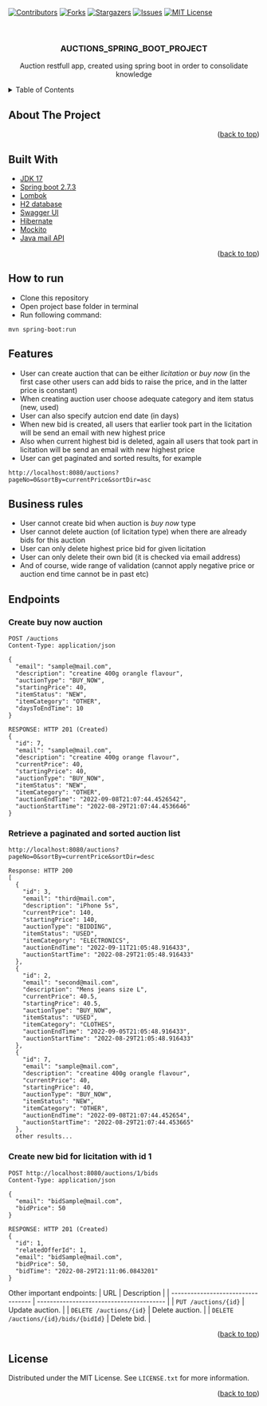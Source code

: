 <div id="top"></div>

<!-- PROJECT SHIELDS -->
<!--
*** I'm using markdown "reference style" links for readability.
*** Reference links are enclosed in brackets [ ] instead of parentheses ( ).
*** See the bottom of this document for the declaration of the reference variables
*** for contributors-url, forks-url, etc. This is an optional, concise syntax you may use.
*** https://www.markdownguide.org/basic-syntax/#reference-style-links
-->
[![Contributors][contributors-shield]][contributors-url]
[![Forks][forks-shield]][forks-url]
[![Stargazers][stars-shield]][stars-url]
[![Issues][issues-shield]][issues-url]
[![MIT License][license-shield]][license-url]

<!-- PROJECT LOGO -->
<br />
<div align="center">


<h3 align="center">AUCTIONS_SPRING_BOOT_PROJECT</h3>

  <p align="center">
    Auction restfull app, created using spring boot in order to consolidate knowledge
  </p>
</div>



<!-- TABLE OF CONTENTS -->
<details>
  <summary>Table of Contents</summary>
  <ol>
    <li><a href="#about-the-project">About the project</a></li>
     <li><a href="#built-with">Built With</a></li>
     <li><a href="#how-to-run">How to run</a></li>
    <li><a href="#features">Features</a></li>
    <li><a href="#business-rules">Business rules</a></li>
    <li><a href="#endpoints">Endpoints</a></li>
    <li><a href="#license">License</a></li>
  </ol>
</details>



<!-- ABOUT THE PROJECT -->
## About The Project


<p align="right">(<a href="#top">back to top</a>)</p>

## Built With

* [JDK 17](https://docs.microsoft.com/en-us/dotnet/csharp/)
* [Spring boot 2.7.3](https://docs.spring.io/spring-boot/docs/current/reference/htmlsingle/)
* [Lombok](https://www.projectlombok.org/features/all)
* [H2 database](https://www.h2database.com/)
* [Swagger UI](https://swagger.io/docs/)
* [Hibernate](https://hibernate.org/orm/documentation/)
* [Mockito](https://javadoc.io/doc/org.mockito/mockito-core/latest/org/mockito/Mockito.html)
* [Java mail API](https://javaee.github.io/javamail/docs/api/)

<p align="right">(<a href="#top">back to top</a>)</p>

## How to run
- Clone this repository
- Open project base folder in terminal
- Run following command:
``` 
mvn spring-boot:run
```

## Features
- User can create auction that can be either *licitation* or *buy now*
(in the first case other users can add bids to raise the price,
and in the latter price is constant)
- When creating auction user choose adequate category and item status (new, used)
- User can also specify autcion end date (in days)
- When new bid is created, all users that earlier took part in the licitation
will be send an email with new highest price
- Also when current highest bid is deleted, again all users that took part in licitation
will be send an email with new highest price 
- User can get paginated and sorted results, for example
```
http://localhost:8080/auctions?pageNo=0&sortBy=currentPrice&sortDir=asc
```

## Business rules
- User cannot create bid when auction is *buy now* type
- User cannot delete auction (of licitation type) when there are already bids for this auction
- User can only delete highest price bid for given licitation
- User can only delete their own bid (it is checked via email address)
- And of course, wide range of validation (cannot apply negative price or auction end time cannot be in past etc)

## Endpoints

### Create buy now auction

```
POST /auctions
Content-Type: application/json

{
  "email": "sample@mail.com",
  "description": "creatine 400g orangle flavour",
  "auctionType": "BUY_NOW",
  "startingPrice": 40,
  "itemStatus": "NEW",
  "itemCategory": "OTHER",
  "daysToEndTime": 10
}

RESPONSE: HTTP 201 (Created)
{
  "id": 7,
  "email": "sample@mail.com",
  "description": "creatine 400g orange flavour",
  "currentPrice": 40,
  "startingPrice": 40,
  "auctionType": "BUY_NOW",
  "itemStatus": "NEW",
  "itemCategory": "OTHER",
  "auctionEndTime": "2022-09-08T21:07:44.4526542",
  "auctionStartTime": "2022-08-29T21:07:44.4536646"
}
```

### Retrieve a paginated and sorted auction list

```
http://localhost:8080/auctions?pageNo=0&sortBy=currentPrice&sortDir=desc

Response: HTTP 200
[
  {
    "id": 3,
    "email": "third@mail.com",
    "description": "iPhone 5s",
    "currentPrice": 140,
    "startingPrice": 140,
    "auctionType": "BIDDING",
    "itemStatus": "USED",
    "itemCategory": "ELECTRONICS",
    "auctionEndTime": "2022-09-11T21:05:48.916433",
    "auctionStartTime": "2022-08-29T21:05:48.916433"
  },
  {
    "id": 2,
    "email": "second@mail.com",
    "description": "Mens jeans size L",
    "currentPrice": 40.5,
    "startingPrice": 40.5,
    "auctionType": "BUY_NOW",
    "itemStatus": "USED",
    "itemCategory": "CLOTHES",
    "auctionEndTime": "2022-09-05T21:05:48.916433",
    "auctionStartTime": "2022-08-29T21:05:48.916433"
  },
  {
    "id": 7,
    "email": "sample@mail.com",
    "description": "creatine 400g orangle flavour",
    "currentPrice": 40,
    "startingPrice": 40,
    "auctionType": "BUY_NOW",
    "itemStatus": "NEW",
    "itemCategory": "OTHER",
    "auctionEndTime": "2022-09-08T21:07:44.452654",
    "auctionStartTime": "2022-08-29T21:07:44.453665"
  },
  other results...
```

### Create new bid for licitation with id 1

```
POST http://localhost:8080/auctions/1/bids
Content-Type: application/json

{
  "email": "bidSample@mail.com",
  "bidPrice": 50
}

RESPONSE: HTTP 201 (Created)
{
  "id": 1,
  "relatedOfferId": 1,
  "email": "bidSample@mail.com",
  "bidPrice": 50,
  "bidTime": "2022-08-29T21:11:06.0843201"
}
```
Other important endpoints:
| URL                                | Description                              |
| ---------------------------------- | ---------------------------------------- |
| `PUT /auctions/{id}`                   | Update auction.      |
| `DELETE /auctions/{id}`   | Delete auction. |
| `DELETE /auctions/{id}/bids/{bidId}`        | Delete bid. |

<p align="right">(<a href="#top">back to top</a>)</p>


<!-- LICENSE -->
## License

Distributed under the MIT License. See `LICENSE.txt` for more information.

<p align="right">(<a href="#top">back to top</a>)</p>







<!-- MARKDOWN LINKS & IMAGES -->
<!-- https://www.markdownguide.org/basic-syntax/#reference-style-links -->
[contributors-shield]: https://img.shields.io/github/contributors/pStrachota/AUCTIONS_SPRING_BOOT_PROJECT.svg?style=for-the-badge
[contributors-url]: https://github.com/pStrachota/AUCTIONS_SPRING_BOOT_PROJECT/graphs/contributors
[forks-shield]: https://img.shields.io/github/forks/pStrachota/AUCTIONS_SPRING_BOOT_PROJECT.svg?style=for-the-badge
[forks-url]: https://github.com/pStrachota/AUCTIONS_SPRING_BOOT_PROJECT/network/members
[stars-shield]: https://img.shields.io/github/stars/pStrachota/AUCTIONS_SPRING_BOOT_PROJECT.svg?style=for-the-badge
[stars-url]: https://github.com/pStrachota/AUCTIONS_SPRING_BOOT_PROJECT/stargazers
[issues-shield]: https://img.shields.io/github/issues/pStrachota/AUCTIONS_SPRING_BOOT_PROJECT.svg?style=for-the-badge
[issues-url]: https://github.com/pStrachota/AUCTIONS_SPRING_BOOT_PROJECT/issues
[license-shield]: https://img.shields.io/github/license/pStrachota/AUCTIONS_SPRING_BOOT_PROJECT.svg?style=for-the-badge
[license-url]: https://github.com/pStrachota/AUCTIONS_SPRING_BOOT_PROJECT/blob/master/LICENSE.txt
[linkedin-shield]: https://img.shields.io/badge/-LinkedIn-black.svg?style=for-the-badge&logo=linkedin&colorB=555
[linkedin-url]: https://linkedin.com/in/linkedin_username
[product-screenshot]: images/screenshot.png



